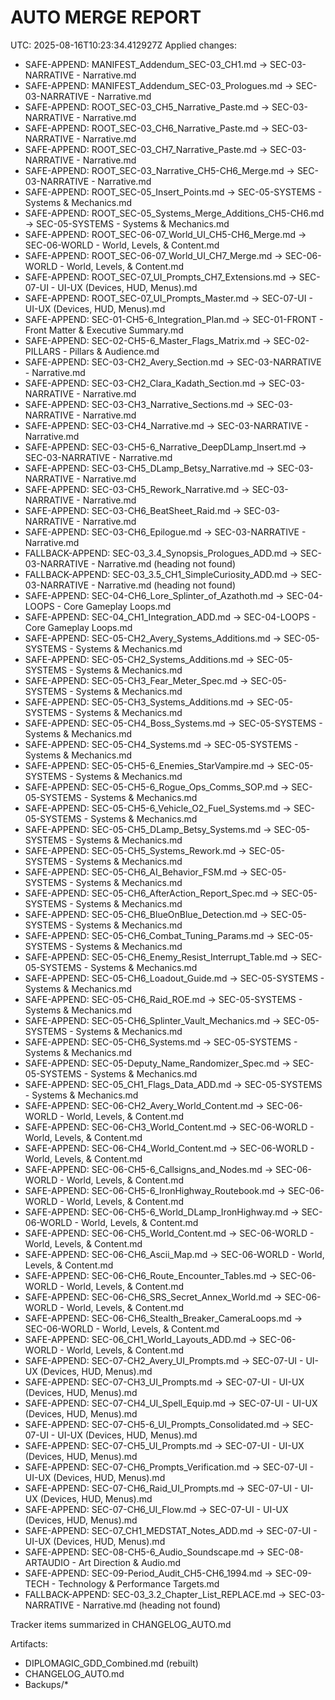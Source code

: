 AUTO MERGE REPORT
=================
UTC: 2025-08-16T10:23:34.412927Z
Applied changes:
- SAFE-APPEND: MANIFEST_Addendum_SEC-03_CH1.md → SEC-03-NARRATIVE - Narrative.md
- SAFE-APPEND: MANIFEST_Addendum_SEC-03_Prologues.md → SEC-03-NARRATIVE - Narrative.md
- SAFE-APPEND: ROOT_SEC-03_CH5_Narrative_Paste.md → SEC-03-NARRATIVE - Narrative.md
- SAFE-APPEND: ROOT_SEC-03_CH6_Narrative_Paste.md → SEC-03-NARRATIVE - Narrative.md
- SAFE-APPEND: ROOT_SEC-03_CH7_Narrative_Paste.md → SEC-03-NARRATIVE - Narrative.md
- SAFE-APPEND: ROOT_SEC-03_Narrative_CH5-CH6_Merge.md → SEC-03-NARRATIVE - Narrative.md
- SAFE-APPEND: ROOT_SEC-05_Insert_Points.md → SEC-05-SYSTEMS - Systems & Mechanics.md
- SAFE-APPEND: ROOT_SEC-05_Systems_Merge_Additions_CH5-CH6.md → SEC-05-SYSTEMS - Systems & Mechanics.md
- SAFE-APPEND: ROOT_SEC-06-07_World_UI_CH5-CH6_Merge.md → SEC-06-WORLD - World, Levels, & Content.md
- SAFE-APPEND: ROOT_SEC-06-07_World_UI_CH7_Merge.md → SEC-06-WORLD - World, Levels, & Content.md
- SAFE-APPEND: ROOT_SEC-07_UI_Prompts_CH7_Extensions.md → SEC-07-UI - UI-UX (Devices, HUD, Menus).md
- SAFE-APPEND: ROOT_SEC-07_UI_Prompts_Master.md → SEC-07-UI - UI-UX (Devices, HUD, Menus).md
- SAFE-APPEND: SEC-01-CH5-6_Integration_Plan.md → SEC-01-FRONT - Front Matter & Executive Summary.md
- SAFE-APPEND: SEC-02-CH5-6_Master_Flags_Matrix.md → SEC-02-PILLARS - Pillars & Audience.md
- SAFE-APPEND: SEC-03-CH2_Avery_Section.md → SEC-03-NARRATIVE - Narrative.md
- SAFE-APPEND: SEC-03-CH2_Clara_Kadath_Section.md → SEC-03-NARRATIVE - Narrative.md
- SAFE-APPEND: SEC-03-CH3_Narrative_Sections.md → SEC-03-NARRATIVE - Narrative.md
- SAFE-APPEND: SEC-03-CH4_Narrative.md → SEC-03-NARRATIVE - Narrative.md
- SAFE-APPEND: SEC-03-CH5-6_Narrative_DeepDLamp_Insert.md → SEC-03-NARRATIVE - Narrative.md
- SAFE-APPEND: SEC-03-CH5_DLamp_Betsy_Narrative.md → SEC-03-NARRATIVE - Narrative.md
- SAFE-APPEND: SEC-03-CH5_Rework_Narrative.md → SEC-03-NARRATIVE - Narrative.md
- SAFE-APPEND: SEC-03-CH6_BeatSheet_Raid.md → SEC-03-NARRATIVE - Narrative.md
- SAFE-APPEND: SEC-03-CH6_Epilogue.md → SEC-03-NARRATIVE - Narrative.md
- FALLBACK-APPEND: SEC-03_3.4_Synopsis_Prologues_ADD.md → SEC-03-NARRATIVE - Narrative.md (heading not found)
- FALLBACK-APPEND: SEC-03_3.5_CH1_SimpleCuriosity_ADD.md → SEC-03-NARRATIVE - Narrative.md (heading not found)
- SAFE-APPEND: SEC-04-CH6_Lore_Splinter_of_Azathoth.md → SEC-04-LOOPS - Core Gameplay Loops.md
- SAFE-APPEND: SEC-04_CH1_Integration_ADD.md → SEC-04-LOOPS - Core Gameplay Loops.md
- SAFE-APPEND: SEC-05-CH2_Avery_Systems_Additions.md → SEC-05-SYSTEMS - Systems & Mechanics.md
- SAFE-APPEND: SEC-05-CH2_Systems_Additions.md → SEC-05-SYSTEMS - Systems & Mechanics.md
- SAFE-APPEND: SEC-05-CH3_Fear_Meter_Spec.md → SEC-05-SYSTEMS - Systems & Mechanics.md
- SAFE-APPEND: SEC-05-CH3_Systems_Additions.md → SEC-05-SYSTEMS - Systems & Mechanics.md
- SAFE-APPEND: SEC-05-CH4_Boss_Systems.md → SEC-05-SYSTEMS - Systems & Mechanics.md
- SAFE-APPEND: SEC-05-CH4_Systems.md → SEC-05-SYSTEMS - Systems & Mechanics.md
- SAFE-APPEND: SEC-05-CH5-6_Enemies_StarVampire.md → SEC-05-SYSTEMS - Systems & Mechanics.md
- SAFE-APPEND: SEC-05-CH5-6_Rogue_Ops_Comms_SOP.md → SEC-05-SYSTEMS - Systems & Mechanics.md
- SAFE-APPEND: SEC-05-CH5-6_Vehicle_O2_Fuel_Systems.md → SEC-05-SYSTEMS - Systems & Mechanics.md
- SAFE-APPEND: SEC-05-CH5_DLamp_Betsy_Systems.md → SEC-05-SYSTEMS - Systems & Mechanics.md
- SAFE-APPEND: SEC-05-CH5_Systems_Rework.md → SEC-05-SYSTEMS - Systems & Mechanics.md
- SAFE-APPEND: SEC-05-CH6_AI_Behavior_FSM.md → SEC-05-SYSTEMS - Systems & Mechanics.md
- SAFE-APPEND: SEC-05-CH6_AfterAction_Report_Spec.md → SEC-05-SYSTEMS - Systems & Mechanics.md
- SAFE-APPEND: SEC-05-CH6_BlueOnBlue_Detection.md → SEC-05-SYSTEMS - Systems & Mechanics.md
- SAFE-APPEND: SEC-05-CH6_Combat_Tuning_Params.md → SEC-05-SYSTEMS - Systems & Mechanics.md
- SAFE-APPEND: SEC-05-CH6_Enemy_Resist_Interrupt_Table.md → SEC-05-SYSTEMS - Systems & Mechanics.md
- SAFE-APPEND: SEC-05-CH6_Loadout_Guide.md → SEC-05-SYSTEMS - Systems & Mechanics.md
- SAFE-APPEND: SEC-05-CH6_Raid_ROE.md → SEC-05-SYSTEMS - Systems & Mechanics.md
- SAFE-APPEND: SEC-05-CH6_Splinter_Vault_Mechanics.md → SEC-05-SYSTEMS - Systems & Mechanics.md
- SAFE-APPEND: SEC-05-CH6_Systems.md → SEC-05-SYSTEMS - Systems & Mechanics.md
- SAFE-APPEND: SEC-05-Deputy_Name_Randomizer_Spec.md → SEC-05-SYSTEMS - Systems & Mechanics.md
- SAFE-APPEND: SEC-05_CH1_Flags_Data_ADD.md → SEC-05-SYSTEMS - Systems & Mechanics.md
- SAFE-APPEND: SEC-06-CH2_Avery_World_Content.md → SEC-06-WORLD - World, Levels, & Content.md
- SAFE-APPEND: SEC-06-CH3_World_Content.md → SEC-06-WORLD - World, Levels, & Content.md
- SAFE-APPEND: SEC-06-CH4_World_Content.md → SEC-06-WORLD - World, Levels, & Content.md
- SAFE-APPEND: SEC-06-CH5-6_Callsigns_and_Nodes.md → SEC-06-WORLD - World, Levels, & Content.md
- SAFE-APPEND: SEC-06-CH5-6_IronHighway_Routebook.md → SEC-06-WORLD - World, Levels, & Content.md
- SAFE-APPEND: SEC-06-CH5-6_World_DLamp_IronHighway.md → SEC-06-WORLD - World, Levels, & Content.md
- SAFE-APPEND: SEC-06-CH5_World_Content.md → SEC-06-WORLD - World, Levels, & Content.md
- SAFE-APPEND: SEC-06-CH6_Ascii_Map.md → SEC-06-WORLD - World, Levels, & Content.md
- SAFE-APPEND: SEC-06-CH6_Route_Encounter_Tables.md → SEC-06-WORLD - World, Levels, & Content.md
- SAFE-APPEND: SEC-06-CH6_SRS_Secret_Annex_World.md → SEC-06-WORLD - World, Levels, & Content.md
- SAFE-APPEND: SEC-06-CH6_Stealth_Breaker_CameraLoops.md → SEC-06-WORLD - World, Levels, & Content.md
- SAFE-APPEND: SEC-06_CH1_World_Layouts_ADD.md → SEC-06-WORLD - World, Levels, & Content.md
- SAFE-APPEND: SEC-07-CH2_Avery_UI_Prompts.md → SEC-07-UI - UI-UX (Devices, HUD, Menus).md
- SAFE-APPEND: SEC-07-CH3_UI_Prompts.md → SEC-07-UI - UI-UX (Devices, HUD, Menus).md
- SAFE-APPEND: SEC-07-CH4_UI_Spell_Equip.md → SEC-07-UI - UI-UX (Devices, HUD, Menus).md
- SAFE-APPEND: SEC-07-CH5-6_UI_Prompts_Consolidated.md → SEC-07-UI - UI-UX (Devices, HUD, Menus).md
- SAFE-APPEND: SEC-07-CH5_UI_Prompts.md → SEC-07-UI - UI-UX (Devices, HUD, Menus).md
- SAFE-APPEND: SEC-07-CH6_Prompts_Verification.md → SEC-07-UI - UI-UX (Devices, HUD, Menus).md
- SAFE-APPEND: SEC-07-CH6_Raid_UI_Prompts.md → SEC-07-UI - UI-UX (Devices, HUD, Menus).md
- SAFE-APPEND: SEC-07-CH6_UI_Flow.md → SEC-07-UI - UI-UX (Devices, HUD, Menus).md
- SAFE-APPEND: SEC-07_CH1_MEDSTAT_Notes_ADD.md → SEC-07-UI - UI-UX (Devices, HUD, Menus).md
- SAFE-APPEND: SEC-08-CH5-6_Audio_Soundscape.md → SEC-08-ARTAUDIO - Art Direction & Audio.md
- SAFE-APPEND: SEC-09-Period_Audit_CH5-CH6_1994.md → SEC-09-TECH - Technology & Performance Targets.md
- FALLBACK-APPEND: SEC-03_3.2_Chapter_List_REPLACE.md → SEC-03-NARRATIVE - Narrative.md (heading not found)

Tracker items summarized in CHANGELOG_AUTO.md

Artifacts:
- DIPLOMAGIC_GDD_Combined.md (rebuilt)
- CHANGELOG_AUTO.md
- Backups/*

